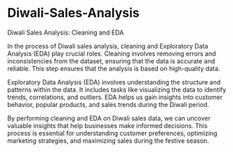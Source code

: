 # Diwali-Sales-Analysis
Diwali Sales Analysis: Cleaning and EDA

In the process of Diwali sales analysis, cleaning and Exploratory Data Analysis (EDA) play crucial roles. Cleaning involves removing errors and inconsistencies from the dataset, ensuring that the data is accurate and reliable. This step ensures that the analysis is based on high-quality data.

Exploratory Data Analysis (EDA) involves understanding the structure and patterns within the data. It includes tasks like visualizing the data to identify trends, correlations, and outliers. EDA helps us gain insights into customer behavior, popular products, and sales trends during the Diwali period.

By performing cleaning and EDA on Diwali sales data, we can uncover valuable insights that help businesses make informed decisions. This process is essential for understanding customer preferences, optimizing marketing strategies, and maximizing sales during the festive season.
